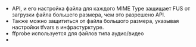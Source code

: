 - API, и его настройка файла для каждого MIME Type защищает FUS от загрузки файла большего размера, чем это разрешено API.
- Также можно защититься от файла большого размера, указывая настройки tfvars в инфрастурктуре.
- ffprobe используется для файлов типа аудио/видео
- 
